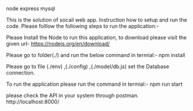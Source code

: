  node express  mysql

This is the solution of socail web app. Instruction how to setup and run the code. Please folllow the following steps to run the application:-

Please Install the Node to run this application, to download please visit the given url- https://nodejs.org/en/download/

Please go to folder(./) and run the below command in termial:- npm install

Please go to file (./env) ,(./config) ,(./model/db.js) set the Database connection.

To run the application please run the command in termial:- npm run start


please check the API in your system through postman. http://localhost:8000/